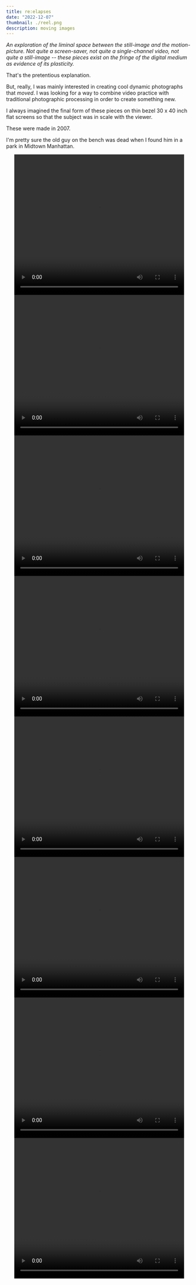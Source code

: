 ```yaml
---
title: re:elapses
date: "2022-12-07"
thumbnail: ./reel.png
description: moving images
---
```


_An exploration of the liminal space between the still-image and the motion-picture. Not quite a screen-saver, not quite a single-channel video, not quite a still-image -- these pieces exist on the fringe of the digital medium as evidence of its plasticity._

That's the pretentious explanation.

But, really, I was mainly interested in creating cool dynamic photographs that _moved_. I was looking for a way to combine video practice with traditional photographic processing in order to create something new.

I always imagined the final form of these pieces on thin bezel 30 x 40 inch flat screens so that the subject was in scale with the viewer.

These were made in 2007.

I'm pretty sure the old guy on the bench was dead when I found him in a park in Midtown Manhattan.

<div style="text-align: center">
<video id='_video_container' width='460' height='380' controls autoplay loop>>
    <source src="./reel_001.iphone.mp4" type="video/mp4">
    <source src="./reel_001.theora.ogv" type="video/ogg">
    <source src="./reel_001.webmvp8.webm" type="video/webm">
</video>
</div>

<div style="text-align: center">
<video id='_video_container' width='460' height='380' controls autoplay loop>>
    <source src="./reel_002.iphone.mp4" type="video/mp4">
    <source src="./reel_002.theora.ogv" type="video/ogg">
    <source src="./reel_002.webmvp8.webm" type="video/webm">
</video>
</div>

<div style="text-align: center">
<video id='_video_container' width='460' height='380' controls autoplay loop>>
    <source src="./reel_003.iphone.mp4" type="video/mp4">
    <source src="./reel_003.theora.ogv" type="video/ogg">
    <source src="./reel_003.webmvp8.webm" type="video/webm">
</video>
</div>

<div style="text-align: center">
<video id='_video_container' width='460' height='380' controls autoplay loop>>
    <source src="./reel_004.iphone.mp4" type="video/mp4">
    <source src="./reel_004.theora.ogv" type="video/ogg">
    <source src="./reel_004.webmvp8.webm" type="video/webm">
</video>
</div>

<div style="text-align: center">
<video id='_video_container' width='460' height='380' controls autoplay loop>>
    <source src="./reel_005.iphone.mp4" type="video/mp4">
    <source src="./reel_005.theora.ogv" type="video/ogg">
    <source src="./reel_005.webmvp8.webm" type="video/webm">
</video>
</div>

<div style="text-align: center">
<video id='_video_container' width='460' height='380' controls autoplay loop>>
    <source src="./reel_006.iphone.mp4" type="video/mp4">
    <source src="./reel_006.theora.ogv" type="video/ogg">
    <source src="./reel_006.webmvp8.webm" type="video/webm">
</video>
</div>

<div style="text-align: center">
<video id='_video_container' width='460' height='380' controls autoplay loop>>
    <source src="./reel_007.iphone.mp4" type="video/mp4">
    <source src="./reel_007.theora.ogv" type="video/ogg">
    <source src="./reel_007.webmvp8.webm" type="video/webm">
</video>
</div>

<div style="text-align: center">
<video id='_video_container' width='460' height='380' controls autoplay loop>>
    <source src="./reel_008.iphone.mp4" type="video/mp4">
    <source src="./reel_008.theora.ogv" type="video/ogg">
    <source src="./reel_008.webmvp8.webm" type="video/webm">
</video>
</div>

